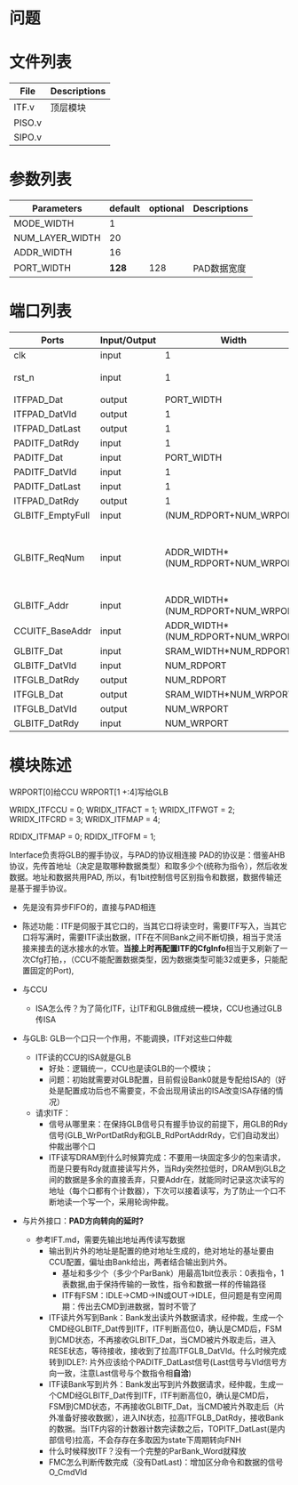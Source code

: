 # 问题

# 文件列表
| File | Descriptions |
| ---- | ---- |
| ITF.v | 顶层模块 |
| PISO.v | |
| SIPO.v | |

# 参数列表
| Parameters | default | optional | Descriptions |
| ---- | ---- | ---- | ---- |
| MODE_WIDTH | 1 |  |  |
| NUM_LAYER_WIDTH | 20 |  |  |
| ADDR_WIDTH | 16 |  |  |
| PORT_WIDTH | **128** | 128 | PAD数据宽度 |

# 端口列表
| Ports | Input/Output | Width | Descriptions |
| ---- | ---- | ---- | ---- |
| clk                       | input | 1                                 | clock |
| rst_n                     | input | 1                                 | reset, 代电平有效 |
| ITFPAD_Dat                | output| PORT_WIDTH                        | |
| ITFPAD_DatVld             | output| 1                                 ||
| ITFPAD_DatLast            | output| 1                                 ||????????????????????????????????????????????????:question
| PADITF_DatRdy             | input | 1                                 ||
| PADITF_Dat                | input | PORT_WIDTH                        || 
| PADITF_DatVld             | input | 1                                 ||
| PADITF_DatLast            | input | 1                                 ||
| ITFPAD_DatRdy             | output| 1                                 ||
| GLBITF_EmptyFull          | input | (NUM_RDPORT+NUM_WRPORT)           ||
| GLBITF_ReqNum             | input | ADDR_WIDTH*(NUM_RDPORT+NUM_WRPORT)| 务必保证实时反映个数，即写/读有效的下一个周期就变|
| GLBITF_Addr               | input | ADDR_WIDTH*(NUM_RDPORT+NUM_WRPORT)|
| CCUITF_BaseAddr           | input | ADDR_WIDTH*(NUM_RDPORT+NUM_WRPORT)|
| GLBITF_Dat                | input | SRAM_WIDTH*NUM_RDPORT             |
| GLBITF_DatVld             | input | NUM_RDPORT                        |
| ITFGLB_DatRdy             | output| NUM_RDPORT                        |
| ITFGLB_Dat                | output| SRAM_WIDTH*NUM_WRPORT             |
| ITFGLB_DatVld             | output| NUM_WRPORT                        |
| GLBITF_DatRdy             | input | NUM_WRPORT                        |


# 模块陈述
WRPORT[0]给CCU
WRPORT[1 +:4]写给GLB

WRIDX_ITFCCU = 0;
WRIDX_ITFACT = 1;
WRIDX_ITFWGT = 2;
WRIDX_ITFCRD = 3;
WRIDX_ITFMAP = 4;

RDIDX_ITFMAP = 0;
RDIDX_ITFOFM = 1;


Interface负责将GLB的握手协议，与PAD的协议相连接
PAD的协议是：借鉴AHB协议，先传首地址（决定是取哪种数据类型）和取多少个(统称为指令），然后收发数据。地址和数据共用PAD, 所以，有1bit控制信号区别指令和数据，数据传输还是基于握手协议。
- 先是没有异步FIFO的，直接与PAD相连
- 陈述功能：ITF是伺服于其它口的，当其它口将读空时，需要ITF写入，当其它口将写满时，需要ITF读出数据，ITF在不同Bank之间不断切换，相当于灵活接来接去的送水接水的水管。**当接上时再配置ITF的CfgInfo**相当于又刷新了一次Cfg打拍，，（CCU不能配置数据类型，因为数据类型可能32或更多，只能配置固定的Port),
- 与CCU
    - ISA怎么传？为了简化ITF，让ITF和GLB做成统一模块，CCU也通过GLB传ISA
- 与GLB: GLB一个口只一个作用，不能调换，ITF对这些口仲裁
    - ITF读的CCU的ISA就是GLB
        - 好处：逻辑统一，CCU也是读GLB的一个模块；
        - 问题：初始就需要对GLB配置，目前假设Bank0就是专配给ISA的（好处是配置成功后也不需要变，不会出现用读出的ISA改变ISA存储的情况）
    - 请求ITF：
        - 信号从哪里来：在保持GLB信号只有握手协议的前提下，用GLB的Rdy信号(GLB_WrPortDatRdy和GLB_RdPortAddrRdy，它们自动发出）仲裁出哪个口
        - ITF读写DRAM到什么时候算完成：不要用一块固定多少的包来请求，而是只要有Rdy就直接读写片外，当Rdy突然拉低时，DRAM到GLB之间的数据是多余的直接丢弃，只要Addr在，就能同时记录这次读写的地址（每个口都有个计数器），下次可以接着读写，为了防止一个口不断地读一个写一个，采用轮询仲裁。

- 与片外接口：**PAD方向转向的延时?**
    - 参考IFT.md，需要先输出地址再传读写数据
        - 输出到片外的地址是配置的绝对地址生成的，绝对地址的基址要由CCU配置，偏址由Bank给出，两者结合输出到片外。
            - 基址和多少个（多少个ParBank）用最高1bit位表示：0表指令，1表数据,由于保持传输的一致性，指令和数据一样的传输路径
            - ITF有FSM：IDLE->CMD->IN或OUT->IDLE，但问题是有空闲周期：传出去CMD到进数据，暂时不管了
        - ITF读片外写到Bank：Bank发出读片外数据请求，经仲裁，生成一个CMD经GLBITF_Dat传到ITF，ITF判断高位0，确认是CMD后，FSM到CMD状态，不再接收GLBITF_Dat，当CMD被片外取走后，进入RESE状态，等待接收，接收到了拉高ITFGLB_DatVld。什么时候完成转到IDLE?: 片外应该给个PADITF_DatLast信号(Last信号与Vld信号方向一致，注意Last信号与个数指令相**自洽**)
        - ITF读Bank写到片外：Bank发出写到片外数据请求，经仲裁，生成一个CMD经GLBITF_Dat传到ITF，ITF判断高位0，确认是CMD后，FSM到CMD状态，不再接收GLBITF_Dat，当CMD被片外取走后（片外准备好接收数据），进入IN状态，拉高ITFGLB_DatRdy，接收Bank的数据。当ITF内容的计数器计数完读数之后，TOPITF_DatLast(是内部信号)拉高，不会存存在多取因为state下周期转向FNH
        - 什么时候释放ITF？没有一个完整的ParBank_Word就释放
        - FMC怎么判断传数完成（没有DatLast)：增加区分命令和数据的信号O_CmdVld

